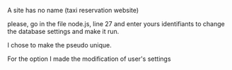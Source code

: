 A site has no name (taxi reservation website)

please, go in the file node.js, line 27 and enter yours identifiants to change the database settings and make it run.

I chose to make the pseudo unique.

For the option I made the modification of user's settings